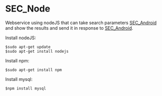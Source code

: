# SEC_Node
Webservice using nodeJS that can take search parameters [SEC_Android](https://github.com/PriyankaKChordiya/SEC_Android.git) and show the results
and send it in response to [SEC_Android](https://github.com/PriyankaKChordiya/SEC_Android.git).

Install nodeJS:

    $sudo apt-get update                                                                                                                                         
    $sudo apt-get install nodejs
    
Install npm:  

    $sudo apt-get install npm

Install mysql:

    $npm install mysql 
